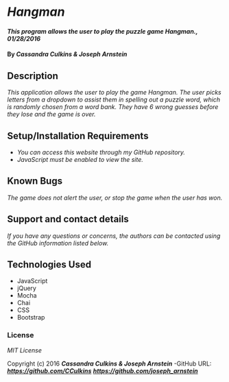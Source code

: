 # _Hangman_

#### _This program allows the user to play the puzzle game Hangman., 01/28/2016_

#### By _**Cassandra Culkins & Joseph Arnstein**_

## Description

_This application allows the user to play the game Hangman. The user picks letters from a dropdown to assist them in spelling out a puzzle word, which is randomly chosen from a word bank. They have 6 wrong guesses before they lose and the game is over._

## Setup/Installation Requirements

* _You can access this website through my GitHub repository._
* _JavaScript must be enabled to view the site._

## Known Bugs

_The game does not alert the user, or stop the game when the user has won._

## Support and contact details

_If you have any questions or concerns, the authors can be contacted using the GitHub information listed below._

## Technologies Used

* JavaScript
* jQuery
* Mocha
* Chai
* CSS
* Bootstrap

### License

*MIT License*

Copyright (c) 2016 **_Cassandra Culkins & Joseph Arnstein_**
-GitHub URL: **_https://github.com/CCulkins_** **_https://github.com/joseph_arnstein_**
